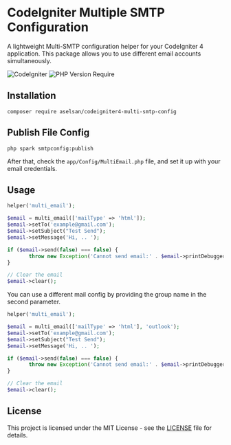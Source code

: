 # CodeIgniter Multiple SMTP Configuration
A lightweight Multi-SMTP configuration helper for your CodeIgniter 4 application. This package allows you to use different email accounts simultaneously.

![CodeIgniter](https://img.shields.io/badge/CodeIgniter-%5E4.8-blue)
![PHP Version Require](https://img.shields.io/badge/PHP-%5E8.0-blue)

## Installation

```
composer require aselsan/codeigniter4-multi-smtp-config
```

## Publish File Config

```
php spark smtpconfig:publish
```

After that, check the `app/Config/MultiEmail.php` file, and set it up with your email credentials.

## Usage

```php
helper('multi_email');

$email = multi_email(['mailType' => 'html']);
$email->setTo('example@gmail.com');
$email->setSubject("Test Send");
$email->setMessage('Hi, .. ');

if ($email->send(false) === false) {
       throw new Exception('Cannot send email:' . $email->printDebugger(['headers']));
}

// Clear the email
$email->clear();
```

You can use a different mail config by providing the group name in the second parameter.

```php
helper('multi_email');

$email = multi_email(['mailType' => 'html'], 'outlook');
$email->setTo('example@gmail.com');
$email->setSubject("Test Send");
$email->setMessage('Hi, .. ');

if ($email->send(false) === false) {
       throw new Exception('Cannot send email:' . $email->printDebugger(['headers']));
}

// Clear the email
$email->clear();
```

## License

This project is licensed under the MIT License - see the [LICENSE](/LICENSE) file for details.
